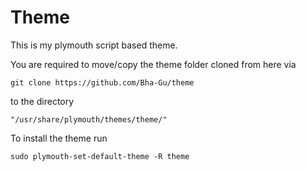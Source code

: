 # Theme

This is my plymouth script based theme.

You are required to move/copy the theme folder cloned from here via

`git clone https://github.com/Bha-Gu/theme`

to the directory

`"/usr/share/plymouth/themes/theme/"`

To install the theme run

`sudo plymouth-set-default-theme -R theme`

